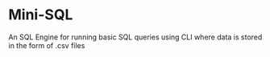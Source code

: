 # Mini-SQL
An SQL Engine for running basic SQL queries using CLI where data is stored in the form of .csv files
